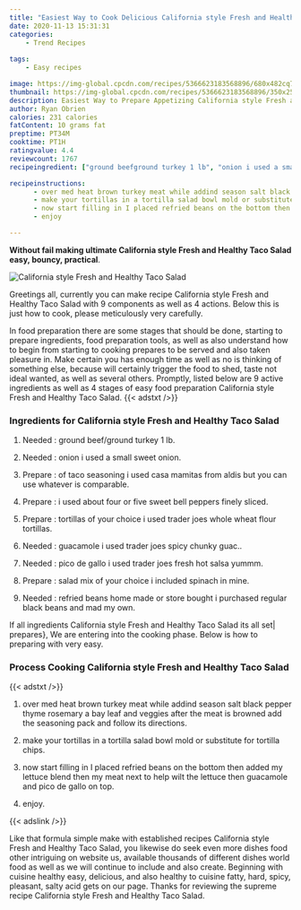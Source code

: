 ```yaml
---
title: "Easiest Way to Cook Delicious California style Fresh and Healthy Taco Salad"
date: 2020-11-13 15:31:31
categories:
    - Trend Recipes
    
tags:
    - Easy recipes

image: https://img-global.cpcdn.com/recipes/5366623183568896/680x482cq70/california-style-fresh-and-healthy-taco-salad-recipe-main-photo.jpg
thumbnail: https://img-global.cpcdn.com/recipes/5366623183568896/350x250cq70/california-style-fresh-and-healthy-taco-salad-recipe-main-photo.jpg
description: Easiest Way to Prepare Appetizing California style Fresh and Healthy Taco Salad with 9 ingredients and 4 stages of easy cooking.
author: Ryan Obrien
calories: 231 calories
fatContent: 10 grams fat
preptime: PT34M
cooktime: PT1H
ratingvalue: 4.4
reviewcount: 1767
recipeingredient: ["ground beefground turkey 1 lb", "onion i used a small sweet onion", "of taco seasoning i used casa mamitas from aldis but you can use whatever is comparable", "i used about four or five sweet bell peppers finely sliced", "tortillas of your choice i used trader joes whole wheat flour tortillas", "guacamole i used trader joes spicy chunky guac", "pico de gallo i used trader joes fresh hot salsa yummm", "salad mix of your choice i included spinach in mine", "refried beans home made or store bought i purchased regular black beans and mad my own"]

recipeinstructions: 
      - over med heat brown turkey meat while addind season salt black pepper thyme rosemary  a bay leaf and veggies after the meat is browned add the seasoning pack and follow its directions 
      - make your tortillas in a tortilla salad bowl mold or substitute for tortilla chips 
      - now start filling in I placed refried beans on the bottom then added my lettuce blend then my meat next to help wilt the lettuce then guacamole and pico de gallo on top 
      - enjoy

---
```




**Without fail making ultimate California style Fresh and Healthy Taco Salad easy, bouncy, practical**. 


![California style Fresh and Healthy Taco Salad](https://img-global.cpcdn.com/recipes/5366623183568896/680x482cq70/california-style-fresh-and-healthy-taco-salad-recipe-main-photo.jpg "California style Fresh and Healthy Taco Salad")




Greetings all, currently you can make recipe California style Fresh and Healthy Taco Salad with 9 components as well as 4 actions. Below this is just how to cook, please meticulously very carefully.

In food preparation there are some stages that should be done, starting to prepare ingredients, food preparation tools, as well as also understand how to begin from starting to cooking prepares to be served and also taken pleasure in. Make certain you has enough time as well as no is thinking of something else, because will certainly trigger the food to shed, taste not ideal wanted, as well as several others. Promptly, listed below are 9 active ingredients as well as 4 stages of easy food preparation California style Fresh and Healthy Taco Salad.
{{< adstxt />}}

### Ingredients for California style Fresh and Healthy Taco Salad


1. Needed  : ground beef/ground turkey 1 lb.

1. Needed  : onion i used a small sweet onion.

1. Prepare  : of taco seasoning i used casa mamitas from aldis but you can use whatever is comparable.

1. Prepare  : i used about four or five sweet bell peppers finely sliced.

1. Prepare  : tortillas of your choice i used trader joes whole wheat flour tortillas.

1. Needed  : guacamole i used trader joes spicy chunky guac..

1. Needed  : pico de gallo i used trader joes fresh hot salsa yummm.

1. Prepare  : salad mix of your choice i included spinach in mine.

1. Needed  : refried beans home made or store bought i purchased regular black beans and mad my own.



If all ingredients California style Fresh and Healthy Taco Salad its all set| prepares}, We are entering into the cooking phase. Below is how to preparing with very easy.

### Process Cooking California style Fresh and Healthy Taco Salad

{{< adstxt />}}


1. over med heat brown turkey meat while addind season salt black pepper thyme rosemary  a bay leaf and veggies after the meat is browned add the seasoning pack and follow its directions.



1. make your tortillas in a tortilla salad bowl mold or substitute for tortilla chips.



1. now start filling in I placed refried beans on the bottom then added my lettuce blend then my meat next to help wilt the lettuce then guacamole and pico de gallo on top.



1. enjoy.





{{< adslink />}}

Like that formula simple make with established recipes California style Fresh and Healthy Taco Salad, you likewise do seek even more dishes food other intriguing on website us, available thousands of different dishes world food as well as we will continue to include and also create. Beginning with cuisine healthy easy, delicious, and also healthy to cuisine fatty, hard, spicy, pleasant, salty acid gets on our page. Thanks for reviewing the supreme recipe California style Fresh and Healthy Taco Salad.
